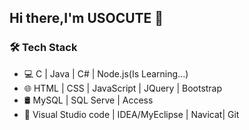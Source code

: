 ## Hi there,I'm USOCUTE 👋

<!--
**Usocute/usocute** is a ✨ _special_ ✨ repository because its `README.md` (this file) appears on your GitHub profile.

Here are some ideas to get you started:

- 🔭 I’m currently working on ...
- 🌱 I’m currently learning ...
- 👯 I’m looking to collaborate on ...
- 🤔 I’m looking for help with ...
- 💬 Ask me about ...
- 📫 How to reach me: ...
- 😄 Pronouns: ...
- ⚡ Fun fact: ...
-->
### 🛠 Tech Stack
- 💻 C | Java | C# | Node.js(Is Learning...)
- 🌐 HTML | CSS | JavaScript | JQuery | Bootstrap
- 🛢 MySQL | SQL Serve | Access
- 🔧 Visual Studio code | IDEA/MyEclipse | Navicat| Git 
